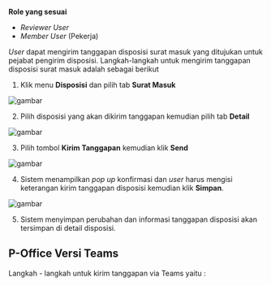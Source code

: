 **Role yang sesuai**

- *Reviewer User*
- *Member User* (Pekerja)

 _User_ dapat mengirim tanggapan disposisi surat masuk yang ditujukan untuk pejabat pengirim disposisi. Langkah-langkah untuk mengirim tanggapan disposisi surat masuk adalah sebagai berikut


1.    Klik menu **Disposisi** dan pilih tab **Surat Masuk**

![gambar](SC_SuratMasuk/SM50.png)

2.    Pilih disposisi yang akan dikirim tanggapan kemudian pilih tab **Detail**

![gambar](SC_SuratMasuk/SM51.png)

3.    Pilih tombol **Kirim Tanggapan** kemudian klik **Send**

![gambar](SC_SuratMasuk/SM52.png)

4.    Sistem menampilkan _pop up_ konfirmasi dan _user_ harus mengisi keterangan kirim tanggapan disposisi kemudian klik **Simpan**.

![gambar](SC_SuratMasuk/SM53.png)

5.    Sistem menyimpan perubahan dan informasi tanggapan disposisi akan tersimpan di detail disposisi.


## **P-Office Versi Teams**

Langkah - langkah untuk kirim tanggapan via Teams yaitu :